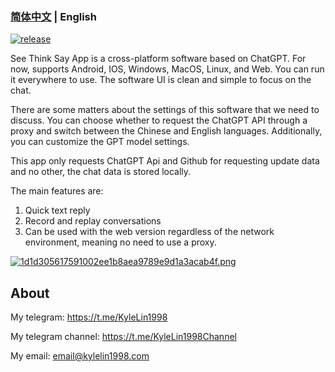 
### [简体中文](./README.md) | English

[![release](https://img.shields.io/github/v/release/kylelin1998/See-Think-Say-App)](https://github.com/kylelin1998/See-Think-Say-App/releases/latest)

See Think Say App is a cross-platform software based on ChatGPT. For now, supports Android, IOS, Windows, MacOS, Linux, and Web.
You can run it everywhere to use. The software UI is clean and simple to focus on the chat.

There are some matters about the settings of this software that we need to discuss. You can choose whether to request the ChatGPT API through a proxy and switch between the Chinese and English languages. Additionally, you can customize the GPT model settings.

This app only requests ChatGPT Api and Github for requesting update data and no other, the chat data is stored locally.

The main features are:
1. Quick text reply
2. Record and replay conversations
3. Can be used with the web version regardless of the network environment, meaning no need to use a proxy.

[![1d1d305617591002ee1b8aea9789e9d1a3acab4f.png](https://openimg.kylelin1998.com/img/1d1d305617591002ee1b8aea9789e9d1a3acab4f.png)](https://camo.githubusercontent.com/a95ab326c85e6f6176ed906b999f3e9f324ac927e174dd8dbed07343a4a61d2a/68747470733a2f2f6f70656e696d672e6b796c656c696e313939382e636f6d2f696d672f633461666665396131336234346332303135623638633836353534343865626363383838363234362e706e67)

## About
My telegram: https://t.me/KyleLin1998

My telegram channel: https://t.me/KyleLin1998Channel

My email: email@kylelin1998.com
